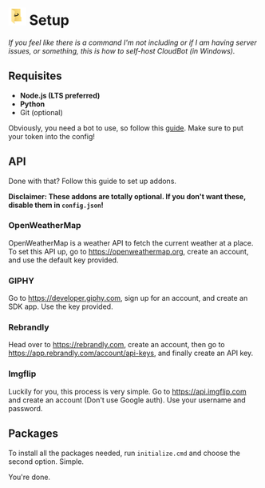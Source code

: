 # [<img src="https://github.com/themysticsavages/cloudbot-discord/blob/main/avatar.png" width="35"/>](image.png) Setup 
*If you feel like there is a command I'm not including or if I am having server issues, or something, this is how to self-host CloudBot (in Windows).*
  
## Requisites
  - __Node.js (LTS preferred)__
  - __Python__
  - Git (optional)
  
Obviously, you need a bot to use, so follow this [guide](https://discordjs.guide/preparations/setting-up-a-bot-application.html#creating-your-bot). Make sure to put your token into the config!

## API
  Done with that? Follow this guide to set up addons. 
  
  **Disclaimer: These addons are totally optional. If you don't want these, disable them in `config.json`!**
  
  ### OpenWeatherMap
  OpenWeatherMap is a weather API to fetch the current weather at a place. To set this API up, go to https://openweathermap.org, create an account, and use 
  the default key provided.
   
  ### GIPHY
  Go to https://developer.giphy.com, sign up for an account, and create an SDK app. Use the key provided.
  
  ### Rebrandly
  Head over to https://rebrandly.com, create an account, then go to https://app.rebrandly.com/account/api-keys, and finally create an API key.
  
  ### Imgflip
  Luckily for you, this process is very simple. Go to https://api.imgflip.com and create an account (Don't use Google auth). Use your username and password.
  
## Packages
  To install all the packages needed, run `initialize.cmd` and choose the second option. Simple.

You're done.
